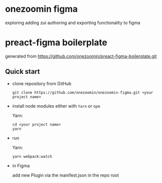 # onezoomin figma
exploring adding zui authoring and exporting functionality to figma

# preact-figma boilerplate
generated from https://github.com/onezoomin/preact-figma-boilerplate.git

## Quick start
- clone repository from GitHub
    ````
    git clone https://github.com/onezoomin/onezoomin-figma.git <your project name>
    ````

- install node modules either with `Yarn` or `npm`

    Yarn:
    ````
    cd <your project name>
    yarn 
    ````


- run

    Yarn:
    ````
    yarn webpack:watch 
    ````


- in Figma

    add new Plugin via the manifest.json in the repo root